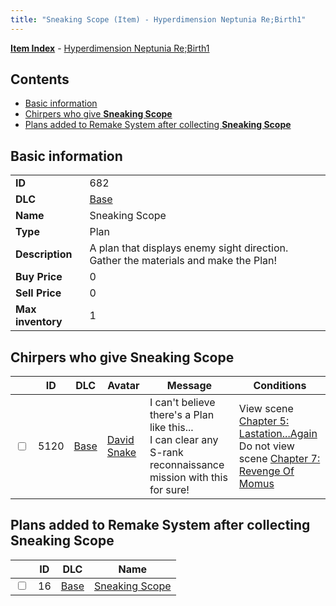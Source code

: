 ```yaml
---
title: "Sneaking Scope (Item) - Hyperdimension Neptunia Re;Birth1"
---
```


[**Item Index**](/neptunia/rb1/item/index.html) - [Hyperdimension Neptunia Re;Birth1](/neptunia/rb1)

## Contents

- [Basic information](#basic-information)
- [Chirpers who give **Sneaking Scope**](#chirpers-who-give-sneaking-scope)
- [Plans added to Remake System after collecting **Sneaking Scope**](#plans-added-to-remake-system-after-collecting-sneaking-scope)

## Basic information

|   |   |
| -- | -- |
| **ID** | 682 |
| **DLC** | [Base](/neptunia/rb1/dlc/1-base.html) |
| **Name** | Sneaking Scope |
| **Type** | Plan |
| **Description** | A plan that displays enemy sight direction. Gather the materials and make the Plan! |
| **Buy Price** | 0 |
| **Sell Price** | 0 |
| **Max inventory** | 1 |

## Chirpers who give **Sneaking Scope**

|    | ID | DLC | Avatar | Message | Conditions |
| -- | -- | --- | ------ | ------- | ---------- |
| <input type="checkbox" id="rb1-chirper-event-1-5120" class="trackbox" /> | 5120 | [Base](/neptunia/rb1/dlc/1-base.html) | [David Snake](/neptunia/rb1/avatar/1-232-david-snake.html) | I can't believe there's a Plan like this...<br />I can clear any S-rank reconnaissance mission with this for sure! | View scene [Chapter 5: Lastation...Again](/neptunia/rb1/scene/1-501-chapter-5-lastation-again.html)<br />Do not view scene [Chapter 7: Revenge Of Momus](/neptunia/rb1/scene/1-727-chapter-7-revenge-of-momus.html) |

## Plans added to Remake System after collecting **Sneaking Scope**

|    | ID | DLC | Name |
| -- | -- | --- | ---- |
| <input type="checkbox" id="rb1-remake-1-16" class="trackbox" /> | 16 | [Base](/neptunia/rb1/dlc/1-base.html) | [Sneaking Scope](/neptunia/rb1/remake/1-16-sneaking-scope.html) |